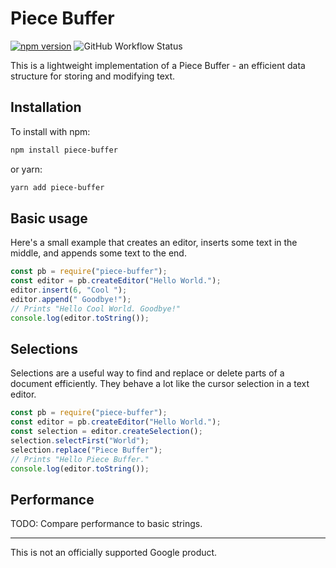 # Piece Buffer

[![npm version](https://badge.fury.io/js/piece-buffer.svg)](https://badge.fury.io/js/piece-buffer) ![GitHub Workflow Status](https://img.shields.io/github/workflow/status/brianduff/piece-buffer/piece-buffer)

This is a lightweight implementation of a Piece Buffer - an efficient data structure for storing and modifying text.

## Installation

To install with npm:

```bash
npm install piece-buffer
```

or yarn:

```bash
yarn add piece-buffer
```

## Basic usage

Here's a small example that creates an editor, inserts some text in the middle, and appends some text to the end.

```js
const pb = require("piece-buffer");
const editor = pb.createEditor("Hello World.");
editor.insert(6, "Cool ");
editor.append(" Goodbye!");
// Prints "Hello Cool World. Goodbye!"
console.log(editor.toString());
```

## Selections

Selections are a useful way to find and replace or delete parts of a document efficiently. They behave a lot like the cursor selection in a text editor.

```js
const pb = require("piece-buffer");
const editor = pb.createEditor("Hello World.");
const selection = editor.createSelection();
selection.selectFirst("World");
selection.replace("Piece Buffer");
// Prints "Hello Piece Buffer."
console.log(editor.toString());
```

## Performance

TODO: Compare performance to basic strings.

---
This is not an officially supported Google product.

